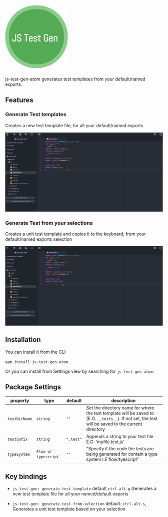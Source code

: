 # [![js-test-gen](media/jsTestGen.png)](https://js-test-gen.github.io)

js-test-gen-atom generates test templates from your default/named exports.

## Features

### Generate Test templates

Creates a new test template file, for all your default/named exports

[![js-test-gen](media/testFileGen.gif)]()

### Generate Test from your selections

Creates a unit test template and copies it to the keyboard, from your default/named exports selection

[![js-test-gen](media/selectionTestGen.gif)]()

## Installation

You can install it from the CLI

`apm install js-test-gen-atom`

Or you can install from Settings view by searching for `js-test-gen-atom`.

## Package Settings

| property      | type                 | default   | description                                                                                                                                         |
| ------------- | -------------------- | --------- | --------------------------------------------------------------------------------------------------------------------------------------------------- |
| `testDirName` | `string`             | `""`      | Set the directory name for where the test template will be saved to (E.G. `__tests__`). If not set, the test will be saved to the current directory |
| `testSufix`   | `string`             | `".test"` | Appends a string to your test file E.G: 'myfile.test.js'                                                                                            |
| `typeSystem`  | `Flow or typescript` | `""`      | "Specify if the code the tests are being generated for contain a type system I.E flow/tyescript"                                                    |  |

## Key bindings

* `js-test-gen: generate-test-template` default `ctrl-alt-g` Generates a new test template file for all your named/default exports

* `js-test-gen: generate-test-from-selection` default: `ctrl-alt-s`, Generates a unit test template based on your selection
